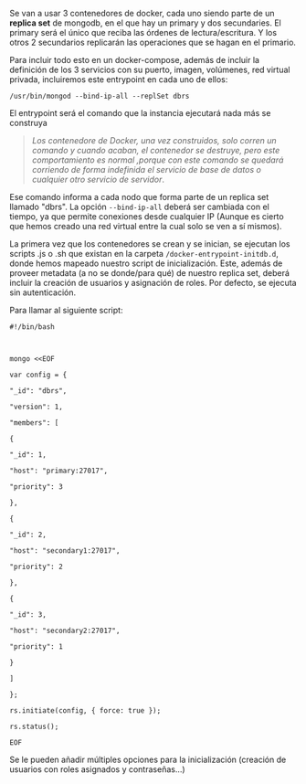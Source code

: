 
Se van a usar 3 contenedores de docker, cada uno siendo parte de un **replica set** de mongodb, en el que hay un primary y dos secundaries. El primary será el único que reciba las órdenes de lectura/escritura. Y los otros 2 secundarios replicarán las operaciones que se hagan en el primario.

Para incluir todo esto en un docker-compose, además de incluir la definición de los 3 servicios con su puerto, imagen, volúmenes, red virtual privada, incluiremos este entrypoint en cada uno de ellos:

```
/usr/bin/mongod --bind-ip-all --replSet dbrs
```

El entrypoint será el comando que la instancia ejecutará nada más se construya

>*Los contenedore de Docker, una vez construidos, solo corren un comando y cuando acaban, el contenedor se destruye, pero este comportamiento es normal ,porque con este comando se quedará corriendo de forma indefinida el servicio de base de datos o cualquier otro servicio de servidor*.

Ese comando informa a cada nodo que forma parte de un replica set llamado "dbrs". La opción ``` --bind-ip-all ``` deberá ser cambiada con el tiempo, ya que permite conexiones desde cualquier IP (Aunque es cierto que hemos creado una red virtual entre la cual solo se ven a sí mismos).

La primera vez que los contenedores se crean y se inician, se ejecutan los scripts .js o .sh que existan en la carpeta ``` /docker-entrypoint-initdb.d ```, donde hemos mapeado nuestro script de inicialización. Este, además de proveer metadata (a no se donde/para qué) de nuestro replica set, deberá incluir la creación de usuarios y asignación de roles. Por defecto, se ejecuta sin autenticación.

Para llamar al siguiente script:

```
#!/bin/bash

  

mongo <<EOF

var config = {

"_id": "dbrs",

"version": 1,

"members": [

{

"_id": 1,

"host": "primary:27017",

"priority": 3

},

{

"_id": 2,

"host": "secondary1:27017",

"priority": 2

},

{

"_id": 3,

"host": "secondary2:27017",

"priority": 1

}

]

};

rs.initiate(config, { force: true });

rs.status();

EOF
```

Se le pueden añadir múltiples opciones para la inicialización (creación de usuarios con roles asignados y contraseñas...)

